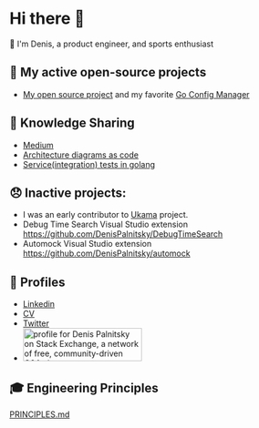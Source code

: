 # Hi there 👋

🔭 I'm Denis, a product engineer, and sports enthusiast


## 🤔 My active open-source projects

- [My open source project](https://github.com/num30) and my favorite [Go Config Manager](https://github.com/num30/config)

## :orange_book: Knowledge Sharing
- [Medium](https://medium.com/@palnitsky)
- [Architecture diagrams as code](https://engineering.solsten.io/posts/architecture-diagrams-at-solsten/) 
- [Service(integration) tests in golang](https://github.com/num30/api-integration-test#readme)

## 😞 Inactive projects:
  - I was an early contributor to [Ukama](https://github.com/ukama/ukama) project.
  - Debug Time Search Visual Studio extension https://github.com/DenisPalnitsky/DebugTimeSearch
  - Automock Visual Studio extension https://github.com/DenisPalnitsky/automock 

## 📱 Profiles 
- [Linkedin](https://www.linkedin.com/in/denis-palnitsky/) 
- [CV](https://docs.google.com/document/d/e/2PACX-1vRYL5Si8vWz85AGPAMye8JKy71Ob3AYxMz-dxl0S_BLQWQMqbRnIouQYN8IfOH9Lae3vt3dn6YeO79g/pub)
- [Twitter](https://twitter.com/Number30)
- <a href="https://stackexchange.com/users/85406"><img src="https://stackexchange.com/users/flair/85406.png" width="208" height="58" alt="profile for Denis Palnitsky on Stack Exchange, a network of free, community-driven Q&amp;A sites" title="profile for Denis Palnitsky on Stack Exchange, a network of free, community-driven Q&amp;A sites"></a> 

## :mortar_board: Engineering Principles
[PRINCIPLES.md](https://github.com/DenisPalnitsky/DenisPalnitsky/blob/main/PRINCIPLES.md)

